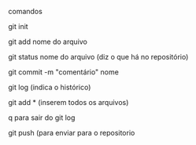 comandos

git init

git add nome do arquivo

git status nome do arquivo (diz o que há no repositório)

git commit -m "comentário" nome


git log (indica o histórico)

git add * (inserem todos os arquivos)

q para sair do git log

git push (para enviar para o repositorio
